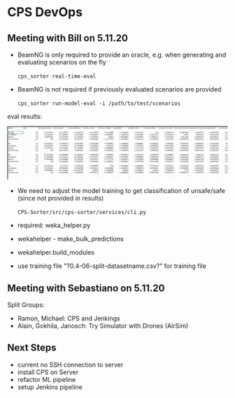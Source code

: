 # CPS DevOps

## Meeting with Bill on 5.11.20

- BeamNG is only required to provide an oracle, e.g. when generating and evaluating scenarios on the fly

    ```cps_sorter real-time-eval```

- BeamNG is not required if previously evaluated scenarios are provided

    ```cps_sorter run-model-eval -i /path/to/test/scenarios```

eval results:

![alt text](results.png)

- We need to adjust the model training to get classification of unsafe/safe (since not provided in results)
    
    ``` CPS-Sorter/src/cps-sorter/services/cli.py ```

- required: weka_helper.py
- wekahelper - make_bulk_predictions
- wekahelper.build_modules
- use training file "?0.4-06-split-datasetname.csv?" for training file

## Meeting with Sebastiano on 5.11.20
Split Groups:
- Ramon, Michael: CPS and Jenkings
- Alain, Gokhila, Janosch: Try Simulator with Drones (AirSim)

## Next Steps
- current no SSH connection to server
- install CPS on Server
- refactor ML pipeline
- setup Jenkins pipeline
